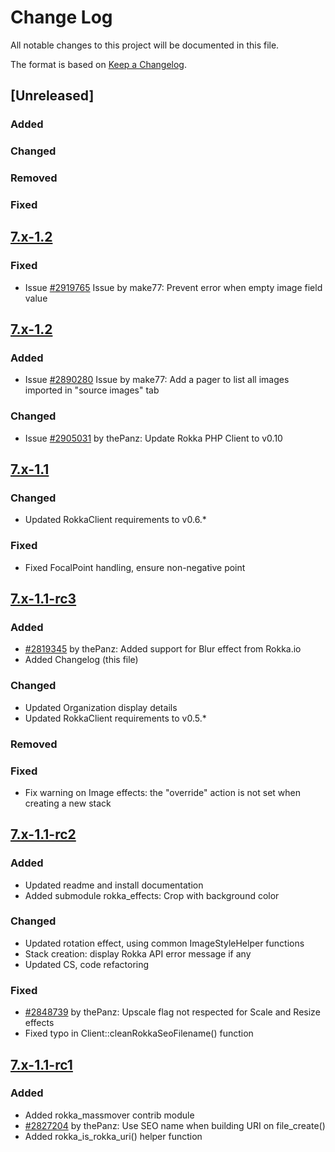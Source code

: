 # Change Log
All notable changes to this project will be documented in this file.

The format is based on [Keep a Changelog](http://keepachangelog.com/).

## [Unreleased]
### Added
### Changed
### Removed
### Fixed

## [7.x-1.2](https://www.drupal.org/project/rokka/releases/7.x-1.2)
### Fixed
- Issue [#2919765](https://www.drupal.org/project/rokka/issues/2919765) Issue by make77: Prevent error when empty image field value

## [7.x-1.2](https://www.drupal.org/project/rokka/releases/7.x-1.2)
### Added
- Issue [#2890280](https://www.drupal.org/node/2890280) Issue by make77: Add a pager to list all images imported in "source images" tab
### Changed
- Issue [#2905031](https://www.drupal.org/node/2905031) by thePanz: Update Rokka PHP Client to v0.10

## [7.x-1.1](https://www.drupal.org/project/rokka/releases/7.x-1.1)
### Changed
- Updated RokkaClient requirements to v0.6.*
### Fixed
- Fixed FocalPoint handling, ensure non-negative point

## [7.x-1.1-rc3](https://www.drupal.org/project/rokka/releases/7.x-1.1-rc3)
### Added
- [#2819345](https://www.drupal.org/node/2819345) by thePanz: Added support for Blur effect from Rokka.io
- Added Changelog (this file)
### Changed
- Updated Organization display details
- Updated RokkaClient requirements to v0.5.*
### Removed
### Fixed
- Fix warning on Image effects: the "override" action is not set when creating a new stack

## [7.x-1.1-rc2](https://www.drupal.org/project/rokka/releases/7.x-1.1-rc2)
### Added
- Updated readme and install documentation
- Added submodule rokka_effects: Crop with background color
### Changed
- Updated rotation effect, using common ImageStyleHelper functions
- Stack creation: display Rokka API error message if any
- Updated CS, code refactoring
### Fixed
- [#2848739](https://www.drupal.org/node/2848739) by thePanz: Upscale flag not respected for Scale and Resize effects
- Fixed typo in Client::cleanRokkaSeoFilename() function

## [7.x-1.1-rc1](https://www.drupal.org/project/rokka/releases/7.x-1.1-rc1)
### Added
- Added rokka_massmover contrib module
- [#2827204](https://www.drupal.org/node/2827204) by thePanz: Use SEO name when building URI on file_create()
- Added rokka_is_rokka_uri() helper function
